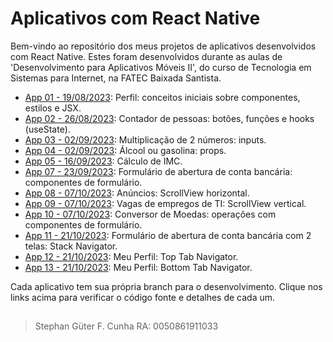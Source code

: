 # Aplicativos com React Native
Bem-vindo ao repositório dos meus projetos de aplicativos desenvolvidos com React Native.
Estes foram desenvolvidos durante as aulas de 'Desenvolvimento para Aplicativos Móveis II', do curso de Tecnologia em Sistemas para Internet, na FATEC Baixada Santista.

- [App 01 - 19/08/2023](https://github.com/StephanGuter/DevMobile2Fatec/tree/app01): Perfil: conceitos iniciais sobre componentes, estilos e JSX.
- [App 02 - 26/08/2023](https://github.com/StephanGuter/DevMobile2Fatec/tree/app02): Contador de pessoas: botões, funções e hooks (useState).
- [App 03 - 02/09/2023](https://github.com/StephanGuter/DevMobile2Fatec/tree/app03): Multiplicação de 2 números: inputs.
- [App 04 - 02/09/2023](https://github.com/StephanGuter/DevMobile2Fatec/tree/app04): Álcool ou gasolina: props.
- [App 05 - 16/09/2023](https://github.com/StephanGuter/DevMobile2Fatec/tree/app05): Cálculo de IMC.
- [App 07 - 23/09/2023](https://github.com/StephanGuter/DevMobile2Fatec/tree/app07): Formulário de abertura de conta bancária: componentes de formulário.
- [App 08 - 07/10/2023](https://github.com/StephanGuter/DevMobile2Fatec/tree/app08): Anúncios: ScrollView horizontal.
- [App 09 - 07/10/2023](https://github.com/StephanGuter/DevMobile2Fatec/tree/app09): Vagas de empregos de TI: ScrollView vertical.
- [App 10 - 07/10/2023](https://github.com/StephanGuter/DevMobile2Fatec/tree/app10): Conversor de Moedas: operações com componentes de formulário.
- [App 11 - 21/10/2023](https://github.com/StephanGuter/DevMobile2Fatec/tree/app11): Formulário de abertura de conta bancária com 2 telas: Stack Navigator.
- [App 12 - 21/10/2023](https://github.com/StephanGuter/DevMobile2Fatec/tree/app12): Meu Perfil: Top Tab Navigator.
- [App 13 - 21/10/2023](https://github.com/StephanGuter/DevMobile2Fatec/tree/app13): Meu Perfil: Bottom Tab Navigator.

Cada aplicativo tem sua própria branch para o desenvolvimento. Clique nos links acima para verificar o código fonte e detalhes de cada um.

##

>Stephan Güter F. Cunha
>RA: 0050861911033